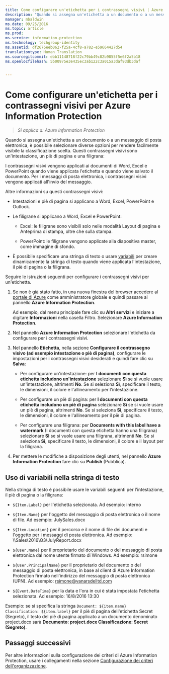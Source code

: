 ```yaml
---
title: Come configurare un'etichetta per i contrassegni visivi | Azure Information Protection
description: "Quando si assegna un'etichetta a un documento o a un messaggio di posta elettronica, è possibile selezionare diverse opzioni per rendere facilmente visibile la classificazione scelta. Questi contrassegni visivi sono un'intestazione, un piè di pagina e una filigrana."
manager: mbaldwin
ms.date: 09/25/2016
ms.topic: article
ms.prod: 
ms.service: information-protection
ms.technology: techgroup-identity
ms.assetid: df2676eeb062-f25a-4cf8-a782-e59664427d54
translationtype: Human Translation
ms.sourcegitcommit: ebb11148718f22c79bb49c82b9855f5e6f2a5b18
ms.openlocfilehash: 5b00975e3e435ec3ab122c3a015a3daf93db3daf


---
```


# Come configurare un'etichetta per i contrassegni visivi per Azure Information Protection

>*Si applica a: Azure Information Protection*

Quando si assegna un'etichetta a un documento o a un messaggio di posta elettronica, è possibile selezionare diverse opzioni per rendere facilmente visibile la classificazione scelta. Questi contrassegni visivi sono un'intestazione, un piè di pagina e una filigrana:

I contrassegni visivi vengono applicati ai documenti di Word, Excel e PowerPoint quando viene applicata l'etichetta e quando viene salvato il documento. Per i messaggi di posta elettronica, i contrassegni visivi vengono applicati all'invio del messaggio.

Altre informazioni su questi contrassegni visivi:

- Intestazioni e piè di pagina si applicano a Word, Excel, PowerPoint e Outlook.

- Le filigrane si applicano a Word, Excel e PowerPoint:

    - Excel: le filigrane sono visibili solo nelle modalità Layout di pagina e Anteprima di stampa, oltre che sulla stampa.

    - PowerPoint: le filigrane vengono applicate alla diapositiva master, come immagine di sfondo.

- È possibile specificare una stringa di testo o usare [variabili](#using-variables-in-the-text-string) per creare dinamicamente la stringa di testo quando viene applicata l'intestazione, il piè di pagina o la filigrana. 

Seguire le istruzioni seguenti per configurare i contrassegni visivi per un'etichetta.

1. Se non è già stato fatto, in una nuova finestra del browser accedere al [portale di Azure](https://portal.azure.com) come amministratore globale e quindi passare al pannello **Azure Information Protection**. 
    
    Ad esempio, dal menu principale fare clic su **Altri servizi** e iniziare a digitare **Informazioni** nella casella Filtro. Selezionare **Azure Information Protection**.

2. Nel pannello **Azure Information Protection** selezionare l'etichetta da configurare per i contrassegni visivi.

3. Nel pannello **Etichetta**, nella sezione **Configurare il contrassegno visivo (ad esempio intestazione o piè di pagina)**, configurare le impostazioni per i contrassegni visivi desiderati e quindi fare clic su **Salva**:

    - Per configurare un'intestazione: per **I documenti con questa etichetta includono un'intestazione** selezionare **Sì** se si vuole usare un'intestazione, altrimenti **No**. Se si seleziona **Sì**, specificare il testo, le dimensioni, il colore e l'allineamento per l'intestazione.
    
    - Per configurare un piè di pagina: per **I documenti con questa etichetta includono un piè di pagina** selezionare **Sì** se si vuole usare un piè di pagina, altrimenti **No**. Se si seleziona **Sì**, specificare il testo, le dimensioni, il colore e l'allineamento per il piè di pagina.
    
    - Per configurare una filigrana: per **Documents with this label have a watermark** (I documenti con questa etichetta hanno una filigrana) selezionare **Sì** se si vuole usare una filigrana, altrimenti **No**. Se si seleziona **Sì**, specificare il testo, le dimensioni, il colore e il layout per la filigrana. 

4. Per mettere le modifiche a disposizione degli utenti, nel pannello **Azure Information Protection** fare clic su **Publish** (Pubblica).

## Uso di variabili nella stringa di testo

Nella stringa di testo è possibile usare le variabili seguenti per l'intestazione, il piè di pagina o la filigrana:

- `${Item.Label}` per l'etichetta selezionata. Ad esempio: interno

- `${Item.Name}` per l'oggetto del messaggio di posta elettronica o il nome di file. Ad esempio: JulySales.docx

- `${Item.Location}` per il percorso e il nome di file dei documenti e l'oggetto per i messaggi di posta elettronica. Ad esempio: \\\Sales\2016\Q3\JulyReport.docx

- `${User.Name}` per il proprietario del documento o del messaggio di posta elettronica dal nome utente firmato di Windows. Ad esempio: rsimone

- `${User.PrincipalName}` per il proprietario del documento o del messaggio di posta elettronica, in base al client di Azure Information Protection firmato nell'indirizzo del messaggio di posta elettronica (UPN). Ad esempio: rsimone@vanarsdelltd.com

- `${Event.DateTime}` per la data e l'ora in cui è stata impostata l'etichetta selezionata. Ad esempio: 16/8/2016 13:30
    
Esempio: se si specifica la stringa `Document: ${item.name}  Classification: ${item.label}` per il piè di pagina dell'etichetta Secret (Segreto), il testo del piè di pagina applicato a un documento denominato project.docx sarà **Documento: project.docx Classificazione: Secret (Segreto)**.

## Passaggi successivi

Per altre informazioni sulla configurazione dei criteri di Azure Information Protection, usare i collegamenti nella sezione [Configurazione dei criteri dell'organizzazione](configure-policy.md#configuring-your-organization-s-policy).  





<!--HONumber=Sep16_HO4-->


